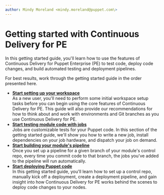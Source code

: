 ```yaml
---
author: Mindy Moreland <mindy.moreland@puppet.com\>
---
```


# Getting started with Continuous Delivery for PE

In this getting started guide, you'll learn how to use the features of Continuous Delivery for Puppet Enterprise \(PE\) to test code, deploy code changes, and build automated testing and deployment pipelines. 

For best results, work through the getting started guide in the order presented here.

-   **[Start setting up your workspace](setting_up.md#)**  
As a new user, you'll need to perform some initial workspace setup tasks before you can begin using the core features of Continuous Delivery for PE. This guide will also provide our recommendations for how to think about and work with environments and Git branches as you use Continuous Delivery for PE.
-   **[Start testing module code with jobs](start_testing_module_code.md#)**  
Jobs are customizable tests for your Puppet code. In this section of the getting started guide, we'll show you how to write a new job, install dependencies on your job hardware, and dispatch your job on demand.
-   **[Start building your module's pipeline](start_building_your_modules_pipeline.md#)**  
Once you set up a pipeline for a given branch of your module's control repo, every time you commit code to that branch, the jobs you've added to the pipeline will run automatically.
-   **[Start deploying Puppet code](start_deploying.md#)**  
In this getting started guide, you'll learn how to set up a control repo, manually kick off a deployment, create a deployment pipeline, and gain insight into how Continuous Delivery for PE works behind the scenes to deploy code changes to your nodes.

